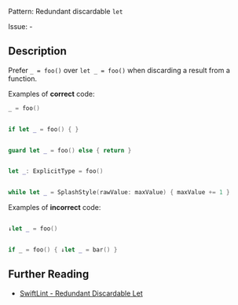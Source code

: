 Pattern: Redundant discardable `let`

Issue: -

## Description

Prefer `_ = foo()` over `let _ = foo()` when discarding a result from a function.

Examples of **correct** code:
```swift
_ = foo()


if let _ = foo() { }


guard let _ = foo() else { return }


let _: ExplicitType = foo()


while let _ = SplashStyle(rawValue: maxValue) { maxValue += 1 }

```
Examples of **incorrect** code:
```swift

↓let _ = foo()


if _ = foo() { ↓let _ = bar() }

```

## Further Reading

* [SwiftLint - Redundant Discardable Let](https://github.com/realm/SwiftLint/blob/master/Rules.md#redundant-discardable-let)